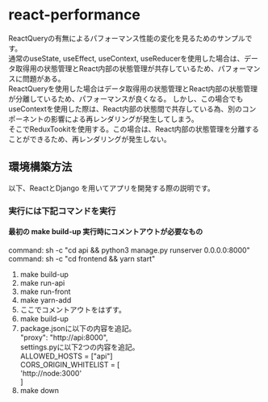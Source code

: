 # react-performance

ReactQueryの有無によるパフォーマンス性能の変化を見るためのサンプルです。  
通常のuseState, useEffect, useContext, useReducerを使用した場合は、データ取得用の状態管理とReact内部の状態管理が共存しているため、パフォーマンスに問題がある。  
ReactQueryを使用した場合はデータ取得用の状態管理とReact内部の状態管理が分離しているため、パフォーマンスが良くなる。
しかし、この場合でもuseContextを使用した際は、React内部の状態間で共存している為、別のコンポーネントの影響による再レンダリングが発生してしまう。  
そこでReduxTookitを使用する。この場合は、React内部の状態管理を分離することができるため、再レンダリングが発生しない。


## 環境構築方法
以下、ReactとDjango を用いてアプリを開発する際の説明です。

### 実行には下記コマンドを実行

#### 最初の make build-up 実行時にコメントアウトが必要なもの

<!-- ### 最初の docker-compose up -d --build 実行時にコメントアウトが必要なもの -->

command: sh -c "cd api && python3 manage.py runserver 0.0.0.0:8000"  
command: sh -c "cd frontend && yarn start"

1. make build-up
2. make run-api
3. make run-front
4. make yarn-add
5. ここでコメントアウトをはずす。
6. make build-up
7. package.jsonに以下の内容を追記。  
    "proxy": "http://api:8000",  
   settings.pyに以下2つの内容を追記。   
   ALLOWED_HOSTS = ["api"]  
   CORS_ORIGIN_WHITELIST = [  
   'http://node:3000'  
   ]  
8. make down

<!-- 以下makeが実行できない時
1.  docker-compose up -d --build
2.  docker-compose exec api /bin/bash
3.  mkdir api && cd api
4.  django-admin startproject config . && django-admin startapp todo
5.  exit
6.  docker-compose exec node /bin/bash
7.  npx create-react-app frontend
8.  cd frontend
9.  yarn add axios bootstrap@4.6.0 reactstrap@8.9.0 --legacy-peer-deps
10. exit
11. ここでコメントアウトをはずす。
12. docker-compose up -d --build
13. package.json に"proxy": "http://api:8000",を追記。 settings.py に ALLOWED_HOSTS = ["api"]と CORS_ORIGIN_WHITELIST = [
    'http://node:3000'
    ]を追記。
14. docker-compose down -->

